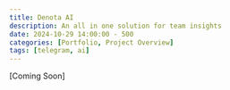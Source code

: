 ```yaml
---
title: Denota AI
description: An all in one solution for team insights
date: 2024-10-29 14:00:00 - 500
categories: [Portfolio, Project Overview]
tags: [telegram, ai]
---
```


[Coming Soon]